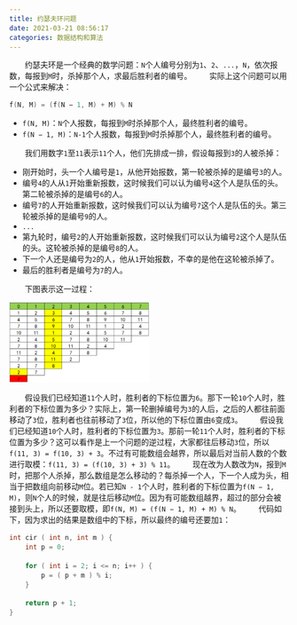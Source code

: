 ```yaml
---
title: 约瑟夫环问题
date: 2021-03-21 08:56:17
categories: 数据结构和算法
---
```

&emsp;&emsp;约瑟夫环是一个经典的数学问题：`N`个人编号分别为`1`、`2`、`...`，`N`，依次报数，每报到`M`时，杀掉那个人，求最后胜利者的编号。<!--more-->
&emsp;&emsp;实际上这个问题可以用一个公式来解决：

``` cpp
f(N, M) = (f(N − 1, M) + M) % N
```

- `f(N, M)`：`N`个人报数，每报到`M`时杀掉那个人，最终胜利者的编号。
- `f(N − 1, M)`：`N-1`个人报数，每报到`M`时杀掉那个人，最终胜利者的编号。

&emsp;&emsp;我们用数字`1`至`11`表示`11`个人，他们先排成一排，假设每报到`3`的人被杀掉：

- 刚开始时，头一个人编号是`1`，从他开始报数，第一轮被杀掉的是编号`3`的人。
- 编号`4`的人从`1`开始重新报数，这时候我们可以认为编号`4`这个人是队伍的头。第二轮被杀掉的是编号`6`的人。
- 编号`7`的人开始重新报数，这时候我们可以认为编号`7`这个人是队伍的头。第三轮被杀掉的是编号`9`的人。
- `...`
- 第九轮时，编号`2`的人开始重新报数，这时候我们可以认为编号`2`这个人是队伍的头。这轮被杀掉的是编号`8`的人。
- 下一个人还是编号为`2`的人，他从`1`开始报数，不幸的是他在这轮被杀掉了。
- 最后的胜利者是编号为`7`的人。

&emsp;&emsp;下图表示这一过程：

<img src="./约瑟夫环问题/约瑟夫环演示.png" width=50%>

&emsp;&emsp;假设我们已经知道`11`个人时，胜利者的下标位置为`6`。那下一轮`10`个人时，胜利者的下标位置为多少？实际上，第一轮删掉编号为`3`的人后，之后的人都往前面移动了`3`位，胜利者也往前移动了`3`位，所以他的下标位置由`6`变成`3`。
&emsp;&emsp;假设我们已经知道`10`个人时，胜利者的下标位置为`3`。那前一轮`11`个人时，胜利者的下标位置为多少？这可以看作是上一个问题的逆过程，大家都往后移动`3`位，所以`f(11, 3) = f(10, 3) + 3`。不过有可能数组会越界，所以最后对当前人数的个数进行取模：`f(11, 3) = (f(10, 3) + 3) % 11`。
&emsp;&emsp;现在改为人数改为`N`，报到`M`时，把那个人杀掉，那么数组是怎么移动的？每杀掉一个人，下一个人成为头，相当于把数组向前移动`M`位。若已知`N - 1`个人时，胜利者的下标位置为`f(N − 1, M)`，则`N`个人的时候，就是往后移动`M`位。因为有可能数组越界，超过的部分会被接到头上，所以还要取模，即`f(N, M) = (f(N − 1, M) + M) % N`。
&emsp;&emsp;代码如下，因为求出的结果是数组中的下标，所以最终的编号还要加`1`：

``` cpp
int cir ( int n, int m ) {
    int p = 0;

    for ( int i = 2; i <= n; i++ ) {
        p = ( p + m ) % i;
    }

    return p + 1;
}
```